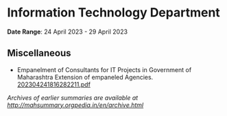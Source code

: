 # Information Technology Department

**Date Range**: 24 April 2023 - 29 April 2023


## Miscellaneous
- Empanelment of Consultants for IT Projects in Government of Maharashtra Extension of empaneled Agencies.\
  [202304241816282211.pdf](https://gr.maharashtra.gov.in/Site/Upload/Government%20Resolutions/English/202304241816282211.pdf)


*Archives of earlier summaries are available at http://mahsummary.orgpedia.in/en/archive.html*